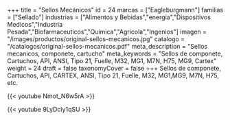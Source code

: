 +++
title = "Sellos Mecánicos"
id = 24
marcas = ["Eagleburgmann"]
familias = ["Sellado"]
industrias = ["Alimentos y Bebidas","energia","Dispositivos Medicos","Industria Pesada","Biofarmaceuticos","Quimica","Agricola","Ingenios"]
imagen = "/images/productos/original-sellos-mecanicos.jpg"
catalogo = "/catalogos/original-sellos-mecanicos.pdf"
meta_description = "Sellos mecanicos, componete, cartucho"
meta_keywords = "Sellos de componete, Cartuchos, API, ANSI, Tipo 21, Fuelle, M32, MG1, M7N, H75, MG9, Cartex"
weight = 24
draft = false
taxonomyCover = false
+++
Sellos de componete, Cartuchos, API, CARTEX, ANSI, Tipo 21, Fuelle, M32, MG1,MG9, M7N, H75, etc.

{{< youtube Nmot_N6w5rA >}}

{{< youtube 9LyDcly1qSU >}}